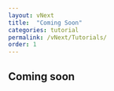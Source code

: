 ```yaml
---
layout: vNext
title:  "Coming Soon"
categories: tutorial
permalink: /vNext/Tutorials/
order: 1
---
```


## Coming soon
